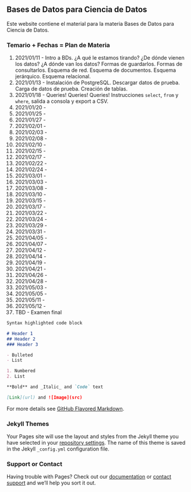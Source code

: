 ## Bases de Datos para Ciencia de Datos

Este website contiene el material para la materia Bases de Datos para Ciencia de Datos.

### Temario + Fechas = Plan de Materia

1. 2021/01/11 - Intro a BDs. ¿A qué le estamos tirando? ¿De dónde vienen los datos? ¿A dónde van los datos? Formas de guardarlos. Formas de consultarlos. Esquema de red. Esquema de documentos. Esquema jerárquico. Esquema relacional.
2. 2021/01/13 - Instalación de PostgreSQL. Descargar datos de prueba. Carga de datos de prueba. Creación de tablas.
3. 2021/01/18 - Queries! Queries! Queries! Instrucciones `select`, `from` y `where`, salida a consola y export a CSV.
4. 2021/01/20 - 
5. 2021/01/25 - 
6. 2021/01/27 - 
7. 2021/02/01 - 
8. 2021/02/03 - 
9. 2021/02/08 - 
10. 2021/02/10 - 
11. 2021/02/15 - 
12. 2021/02/17 - 
13. 2021/02/22 - 
14. 2021/02/24 - 
15. 2021/03/01 - 
16. 2021/03/03 - 
17. 2021/03/08 - 
18. 2021/03/10 - 
19. 2021/03/15 - 
20. 2021/03/17 - 
21. 2021/03/22 - 
22. 2021/03/24 - 
23. 2021/03/29 - 
24. 2021/03/31 - 
25. 2021/04/05 - 
26. 2021/04/07 - 
27. 2021/04/12 - 
28. 2021/04/14 - 
29. 2021/04/19 - 
30. 2021/04/21 - 
31. 2021/04/26 - 
32. 2021/04/28 - 
33. 2021/05/03 - 
34. 2021/05/05 - 
35. 2021/05/11 - 
36. 2021/05/12 - 
37. TBD - Examen final
```markdown
Syntax highlighted code block

# Header 1
## Header 2
### Header 3

- Bulleted
- List

1. Numbered
2. List

**Bold** and _Italic_ and `Code` text

[Link](url) and ![Image](src)
```

For more details see [GitHub Flavored Markdown](https://guides.github.com/features/mastering-markdown/).

### Jekyll Themes

Your Pages site will use the layout and styles from the Jekyll theme you have selected in your [repository settings](https://github.com/xuxoramos/bd-4-ds/settings). The name of this theme is saved in the Jekyll `_config.yml` configuration file.

### Support or Contact

Having trouble with Pages? Check out our [documentation](https://docs.github.com/categories/github-pages-basics/) or [contact support](https://github.com/contact) and we’ll help you sort it out.
